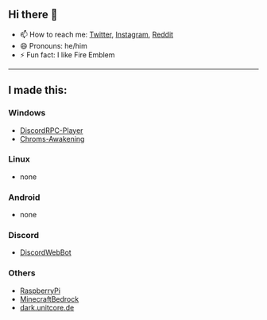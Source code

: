 ## Hi there 👋
<!--
- 🔭 I’m currently working on ...
- 🌱 I’m currently learning ...
-->
- 📫 How to reach me: [Twitter](https://twitter.com/rog_nineteen), [Instagram](https://www.instagram.com/rog_nineteen/), [Reddit](https://www.reddit.com/user/rog_nineteen)
- 😄 Pronouns: he/him
- ⚡ Fun fact: I like Fire Emblem

<hr>

## I made this:
### Windows
* [DiscordRPC-Player](https://github.com/Stridsvagn69420/DiscordRPC-Player)
* [Chroms-Awakening](https://github.com/Stridsvagn69420/Chroms-Awakening)

### Linux
* none

### Android
* none

### Discord
* [DiscordWebBot](https://github.com/Stridsvagn69420/DiscordWebBot)

### Others
* [RaspberryPi](https://github.com/Stridsvagn69420/RaspberryPi)
* [MinecraftBedrock](https://github.com/Stridsvagn69420/MinecraftBedrock)
* [dark.unitcore.de](https://github.com/Stridsvagn69420/dark.unitcore.de)